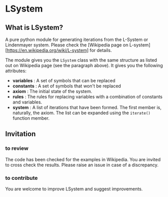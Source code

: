 # LSystem

## What is LSystem?
A pure python module for generating iterations from the L-System or Lindenmayer system. 
Please check the [Wikipedia page on L-system][https://en.wikipedia.org/wiki/L-system] for details.

The module gives you the `LSystem` class with the same structure as listed out on Wikipedia page (see the paragraph above). It gives you the following attributes:
* **variables** : A set of symbols that can be replaced
* **constants** : A set of symbols that won't be replaced
* **axiom**	: The initial state of the system.
* **rules**	: The rules for replacing variables with a combination of constants and variables.
* **system**	: A list of iterations that have been formed. The first member is, naturally, the axiom. The list can be expanded using the `iterate()` function member.



### 

## Invitation

### to review
The code has been checked for the examples in Wikipedia. You are invited to cross check the results. Please raise an issue in case of a discrepancy.

### to contribute
You are welcome to improve LSystem and suggest improvements.
